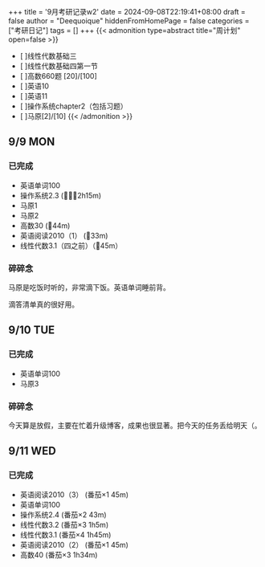 +++
title = '9月考研记录w2'
date = 2024-09-08T22:19:41+08:00
draft = false
author = "Deequoique"
hiddenFromHomePage = false
categories = ["考研日记"]
tags = []
+++
{{< admonition type=abstract title="周计划" open=false >}}
- [ ]线性代数基础三
- [ ]线性代数基础四第一节
- [ ]高数660题 [20]/[100]
- [ ]英语10
- [ ]英语11
- [ ]操作系统chapter2（包括习题）
- [ ]马原[2]/[10]
{{< /admonition >}}
<!--more-->
## 9/9 MON
### 已完成
- 英语单词100 
- 操作系统2.3 (:tomato::tomato::tomato:2h15m) 
- 马原1 
- 马原2 
- 高数30 (:tomato:44m) 
- 英语阅读2010（1） (:tomato:33m) 
- 线性代数3.1（四之前）（:tomato:45m）
### 碎碎念
马原是吃饭时听的，非常滴下饭。英语单词睡前背。

滴答清单真的很好用。
## 9/10 TUE
### 已完成
- 英语单词100 
- 马原3
### 碎碎念
今天算是放假，主要在忙着升级博客，成果也很显著。把今天的任务丢给明天（。
## 9/11 WED
### 已完成
- 英语阅读2010（3） (番茄×1 45m) 
- 英语单词100 
- 操作系统2.4 (番茄×2 43m) 
- 线性代数3.2 (番茄×3 1h5m) 
- 线性代数3.1 (番茄×4 1h45m) 
- 英语阅读2010（2） (番茄×1 45m) 
- 高数40 (番茄×3 1h34m) 